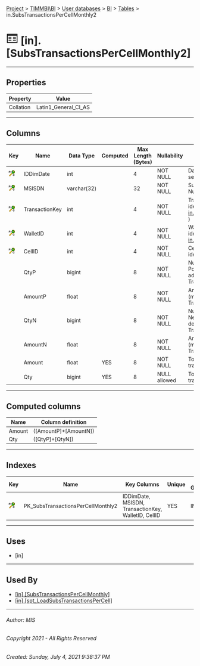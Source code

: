 #### 

[Project](../../../../index.md) > [TIMMBI\\BI](../../../index.md) > [User databases](../../index.md) > [BI](../index.md) > [Tables](Tables.md) > in.SubsTransactionsPerCellMonthly2

# ![Tables](../../../../Images/Table32.png) [in].[SubsTransactionsPerCellMonthly2]

---

## <a name="#properties"></a>Properties

| Property | Value |
|---|---|
| Collation | Latin1_General_CI_AS |


---

## <a name="#columns"></a>Columns

| Key | Name | Data Type | Computed | Max Length (Bytes) | Nullability | Description |
|---|---|---|---|---|---|---|
| [![ PK_SubsTransactionsPerCellMonthly2: ](../../../../Images/pkcluster.png)](#indexes) | IDDimDate | int |  | 4 | NOT NULL | Date Dimension ( see [fwk.DimDate](DimDate.md) ) |
| [![ PK_SubsTransactionsPerCellMonthly2: ](../../../../Images/pkcluster.png)](#indexes) | MSISDN | varchar(32) |  | 32 | NOT NULL | Subscriber Phone Number |
| [![ PK_SubsTransactionsPerCellMonthly2: ](../../../../Images/pkcluster.png)](#indexes) | TransactionKey | int |  | 4 | NOT NULL | Transaction identification ( see [in.TransactionKeys](TransactionKeys.md) ) |
| [![ PK_SubsTransactionsPerCellMonthly2: ](../../../../Images/pkcluster.png)](#indexes) | WalletID | int |  | 4 | NOT NULL | Wallet identification  ( see [in.WalletTypes](WalletTypes.md) ) |
| [![ PK_SubsTransactionsPerCellMonthly2: ](../../../../Images/pkcluster.png)](#indexes) | CellID | int |  | 4 | NOT NULL | Cellular site identification
|  | QtyP | bigint |  | 8 | NOT NULL | Number of Positive (money added) Transactions |
|  | AmountP | float |  | 8 | NOT NULL | Amount Positive (money added) Transactions |
|  | QtyN | bigint |  | 8 | NOT NULL | Number of Negative (money deducted) Transactions |
|  | AmountN | float |  | 8 | NOT NULL | Amount Negative (money deducted) Transactions |
|  | Amount | float | YES | 8 | NOT NULL | Total amount of transactions |
|  | Qty | bigint | YES | 8 | NULL allowed | Total quanitity of transactions |

---

## <a name="#computedcolumns"></a>Computed columns

| Name | Column definition |
|---|---|
| Amount | ([AmountP]+[AmountN]) |
| Qty | ([QtyP]+[QtyN]) |


---

## <a name="#indexes"></a>Indexes

| Key | Name | Key Columns | Unique | File Group |
|---|---|---|---|---|
| [![Cluster Primary Key PK_SubsTransactionsPerCellMonthly2: IDDimDate\MSISDN\TransactionKey\WalletID\CellID](../../../../Images/pkcluster.png)](#indexes) | PK_SubsTransactionsPerCellMonthly2 | IDDimDate, MSISDN, TransactionKey, WalletID, CellID | YES | IN |


---

## <a name="#uses"></a>Uses

* [in]


---

## <a name="#usedby"></a>Used By

* [[in].[SubsTransactionsPerCellMonthly]](../Views/SubsTransactionsPerCellMonthly.md)
* [[in].[spt_LoadSubsTransactionsPerCell]](../Programmability/Stored_Procedures/spt_LoadSubsTransactionsPerCell.md)


---

###### Author:  MIS

###### Copyright 2021 - All Rights Reserved

###### Created: Sunday, July 4, 2021 9:38:37 PM

